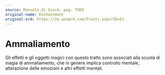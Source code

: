 ```yaml
---
source: Manuale di Gioco, pag. TODO
original-name: Enchantment
original-srd: https://2e.aonprd.com/Traits.aspx?ID=61
---
```


# Ammaliamento

Gli effetti e gli oggetti magici con questo tratto sono associati alla scuola di
magia di ammaliamento, che in genere implica controllo mentale, alterazione
delle emozioni e altri effetti mentali.
